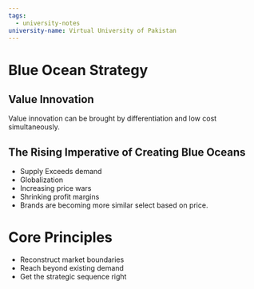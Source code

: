 ```yaml
---
tags:
  - university-notes
university-name: Virtual University of Pakistan
---
```


# Blue Ocean Strategy
## Value Innovation
Value innovation can be brought by differentiation and low cost simultaneously.

## The Rising Imperative of Creating Blue Oceans
- Supply Exceeds demand
- Globalization
- Increasing price wars
- Shrinking profit margins
- Brands are becoming more similar select based on price.

# Core Principles
- Reconstruct market boundaries
- Reach beyond existing demand
- Get the strategic sequence right
